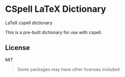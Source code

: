 # CSpell LaTeX Dictionary

LaTeX cspell dictionary

This is a pre-built dictionary for use with cspell.

<!--- @@inject: ../../static/requirements.md --->

<!--- @@inject: ./static/install.md --->

<!--- @@inject: ../../static/contributing.md --->

## License

MIT

> Some packages may have other licenses included.

<!--- @@inject: ../../static/footer.md --->
